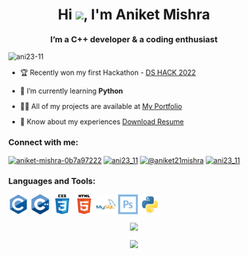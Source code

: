 <h1 align="center">Hi <img src="https://raw.githubusercontent.com/MartinHeinz/MartinHeinz/master/wave.gif" width="30">, I'm Aniket Mishra</h1>
<h3 align="center">I’m a C++ developer & a coding enthusiast</h3>

<p align="left"> <img src="https://komarev.com/ghpvc/?username=ani23-11&label=Profile%20views&color=0e75b6&style=flat" alt="ani23-11" /> </p>

- 🏆 Recently won my first Hackathon - [DS HACK 2022](https://devfolio.co/projects/jigyaasu-4986)

- 🌱 I’m currently learning **Python**

- 👨‍💻 All of my projects are available at [My Portfolio](https://ani23-11.github.io/)

- 📄 Know about my experiences [Download Resume](https://github.com/ani23-11/Resume/raw/main/Aniket%20Mishra%20Resume.pdf)

<h3 align="left">Connect with me:</h3>
<p align="left">
<a href="https://linkedin.com/in/aniket-mishra-0b7a97222" target="blank"><img align="center" src="https://raw.githubusercontent.com/rahuldkjain/github-profile-readme-generator/master/src/images/icons/Social/linked-in-alt.svg" alt="aniket-mishra-0b7a97222" height="30" width="40" /></a>
<a href="https://instagram.com/ani23_11" target="blank"><img align="center" src="https://raw.githubusercontent.com/rahuldkjain/github-profile-readme-generator/master/src/images/icons/Social/instagram.svg" alt="ani23_11" height="30" width="40" /></a>
<a href="https://www.hackerrank.com/aniket21mishra" target="blank"><img align="center" src="https://raw.githubusercontent.com/rahuldkjain/github-profile-readme-generator/master/src/images/icons/Social/hackerrank.svg" alt="@aniket21mishra" height="30" width="40" /></a>
<a href="https://www.leetcode.com/ani23_11" target="blank"><img align="center" src="https://raw.githubusercontent.com/rahuldkjain/github-profile-readme-generator/master/src/images/icons/Social/leet-code.svg" alt="ani23_11" height="30" width="40" /></a>
</p>

<h3 align="left">Languages and Tools:</h3>
<p align="left"> <a target="_blank" rel="noreferrer"> <img src="https://raw.githubusercontent.com/devicons/devicon/master/icons/c/c-original.svg" alt="c" width="40" height="40"/> </a> <a target="_blank" rel="noreferrer"> <img src="https://raw.githubusercontent.com/devicons/devicon/master/icons/cplusplus/cplusplus-original.svg" alt="cplusplus" width="40" height="40"/> </a> <a target="_blank" rel="noreferrer"> <img src="https://raw.githubusercontent.com/devicons/devicon/master/icons/css3/css3-original-wordmark.svg" alt="css3" width="40" height="40"/> </a> <a target="_blank" rel="noreferrer"> <img src="https://raw.githubusercontent.com/devicons/devicon/master/icons/html5/html5-original-wordmark.svg" alt="html5" width="40" height="40"/> </a> <a target="_blank" rel="noreferrer"> <img src="https://raw.githubusercontent.com/devicons/devicon/master/icons/mysql/mysql-original-wordmark.svg" alt="mysql" width="40" height="40"/> </a> <a target="_blank" rel="noreferrer"> <img src="https://raw.githubusercontent.com/devicons/devicon/master/icons/photoshop/photoshop-line.svg" alt="photoshop" width="40" height="40"/> </a> <a target="_blank" rel="noreferrer"> <img src="https://raw.githubusercontent.com/devicons/devicon/master/icons/python/python-original.svg" alt="python" width="40" height="40"/> </a> </p>

<p align="center">
<a href="https://github.com/ani23-11">
  <img height="160em" src="https://github-readme-stats.vercel.app/api?username=ani23-11&show_icons=true&count_private=true&theme=react&bg_color=060A0CD0" />
</a>
</p>

<p align="center">
  <a href="https://github.com/ani23-11">
    <img align="center" src="https://github-readme-streak-stats.herokuapp.com/?user=ani23-11&&theme=black-ice&background=060A0CD0" /></a></p>
    
